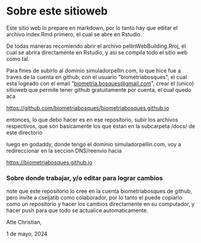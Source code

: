 # Sobre este sitioweb

Este sitio web lo prepare en markdown, por lo tanto hay que editar el archivo index.Rmd primero, el cual se abre en Rstudio. 

De todas maneras recomiendo abrir el archivo pellinWebBuilding.Rroj, el cual se abrira directamente en Rstudio, y asi se compila todo el sitio web
como tal. 

Para fines de subirlo al dominio simuladorpellin.com, lo que hice fue a traves
de la cuenta en github, con el usuario "biometriabosques", el cual esta
logeado con el email "biometria.bosques@gmail.com", crear el (unico) sitioweb
que permite tener github gratuitamente por cuenta, el cual quedo aca

https://github.com/biometriabosques/biometriabosques.github.io

entonces, lo que debo hacer es en ese repositorio, subir los archivos respectivos,
que son basicamente los que estan en la subcarpeta /docs/ de este directorio

luego en godaddy, donde tengo el dominio simuladorpellin.com, voy a redireccionar en la seccion DNS/reenvio hacia

https://biometriabosques.github.io

### Sobre donde trabajar, y/o editar para lograr cambios
note que este repositorio lo cree en la cuenta biometriabosques de github, pero invite a cseljatib como colaborador, por lo tanto el puede copiarlo como un repositorio y hacer los cambios directamente en su computador, y hacer push para que todo se actualice automaticamente.

Atte
Christian,

1 de mayo, 2024

